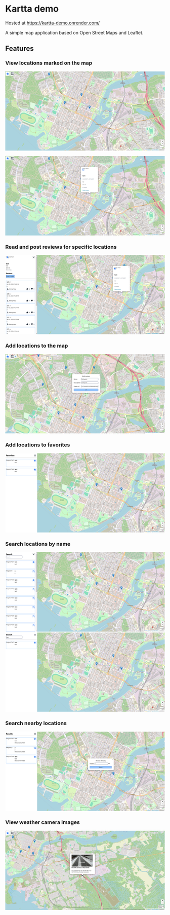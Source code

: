 # Kartta demo

Hosted at <https://kartta-demo.onrender.com/>

A simple map application based on Open Street Maps and Leaflet.

## Features

### View locations marked on the map
![Main view](https://github.com/RikuPutkinen/kartta-demo/blob/main/public/images/base-view.png?raw=true)

![Main view with a selected location](https://github.com/RikuPutkinen/kartta-demo/blob/main/public/images/base-view-selected-location.png?raw=true)

### Read and post reviews for specific locations
![A view of a specific location](https://github.com/RikuPutkinen/kartta-demo/blob/main/public/images/location-view.png?raw=true)

### Add locations to the map
![The base view with the form open](https://github.com/RikuPutkinen/kartta-demo/blob/main/public/images/marker-add.png?raw=true)

### Add locations to favorites
![A list view of the favorited locations](https://github.com/RikuPutkinen/kartta-demo/blob/main/public/images/favorite-view.png?raw=true)

### Search locations by name
![A view of the search menu](https://github.com/RikuPutkinen/kartta-demo/blob/main/public/images/search-view.png?raw=true)
![A view of the search menu with search query](https://github.com/RikuPutkinen/kartta-demo/blob/main/public/images/search-view-query.png?raw=true)

### Search nearby locations
![The base view with search by radius active](https://github.com/RikuPutkinen/kartta-demo/blob/main/public/images/search-nearby.png?raw=true)

### View weather camera images
![The base view with the weather camera popup open](https://github.com/RikuPutkinen/kartta-demo/blob/main/public/images/weather-camera.png?raw=true)

